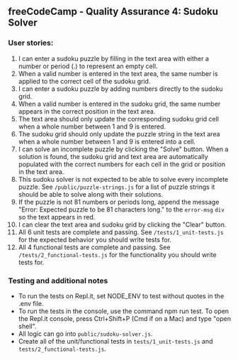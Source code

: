 ## **freeCodeCamp** - Quality Assurance 4: Sudoku Solver

### User stories:

1.  I can enter a sudoku puzzle by filling in the text area with either a number or period (.) to represent an empty cell.
1.  When a valid number is entered in the text area, the same number is applied to the correct cell of the sudoku grid.
1.  I can enter a sudoku puzzle by adding numbers directly to the sudoku grid.
1.  When a valid number is entered in the sudoku grid, the same number appears in the correct position in the text area.
1.  The text area should only update the corresponding sudoku grid cell when a whole number between 1 and 9 is entered.
1.  The sudoku grid should only update the puzzle string in the text area when a whole number between 1 and 9 is entered into a cell.
1.  I can solve an incomplete puzzle by clicking the "Solve" button. When a solution is found, the sudoku grid and text area are automatically populated with the correct numbers for each cell in the grid or position in the text area.
1.  This sudoku solver is not expected to be able to solve every incomplete puzzle. See `/public/puzzle-strings.js` for a list of puzzle strings it should be able to solve along with their solutions.
1.  If the puzzle is not 81 numbers or periods long, append the message "Error: Expected puzzle to be 81 characters long." to the `error-msg` `div` so the text appears in red.
1.  I can clear the text area and sudoku grid by clicking the "Clear" button.
1.  All 6 unit tests are complete and passing. See `/tests/1_unit-tests.js` for the expected behavior you should write tests for.
1.  All 4 functional tests are complete and passing. See `/tests/2_functional-tests.js` for the functionality you should write tests for.

### Testing and additional notes

- To run the tests on Repl.it, set NODE_ENV to test without quotes in the .env file.
- To run the tests in the console, use the command npm run test. To open the Repl.it console, press Ctrl+Shift+P (Cmd if on a Mac) and type "open shell".
- All logic can go into `public/sudoku-solver.js`.
- Create all of the unit/functional tests in `tests/1_unit-tests.js` and `tests/2_functional-tests.js`.
